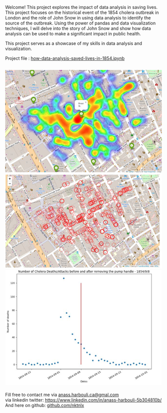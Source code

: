Welcome!
This project explores the impact of data analysis in saving lives. 
This project focuses on the historical event of the 1854 cholera outbreak in London and the role of John Snow in using data analysis to identify the source of the outbreak. 
Using the power of pandas and data visualization techniques, I will delve into the story of John Snow and show how data analysis can be used to make a significant impact in public health. 

This project serves as a showcase of my skills in data analysis and visualization.

Project file : [how-data-analysis-saved-lives-in-1854.ipynb](https://github.com/HarbouliCA/data_analysis/blob/main/02_How_data_analysis_saved_lives_in_1854/how-data-analysis-saved-lives-in-1854.ipynb)

![Map01](https://github.com/HarbouliCA/data_analysis/blob/main/02_How_data_analysis_saved_lives_in_1854/map2.JPG)
![Map02](https://github.com/HarbouliCA/data_analysis/blob/main/02_How_data_analysis_saved_lives_in_1854/map.JPG)
![Scatter](https://github.com/HarbouliCA/data_analysis/blob/main/02_How_data_analysis_saved_lives_in_1854/scatterDate.JPG)
--------------------------------------------
Fill free to contact me via anass.harbouli.ca@gmal.com  
via linkedin twitter: https://www.linkedin.com/in/anass-harbouli-5b304810b/   
And here on github: [github.com/nktnlx ](https://github.com/HarbouliCA) 
